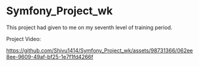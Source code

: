 # Symfony_Project_wk
This project had given to me on my seventh level of training period.

Project Video:


https://github.com/Shivu1414/Symfony_Project_wk/assets/98731366/062ee8ee-9609-49af-bf25-1e7f1fd4266f

